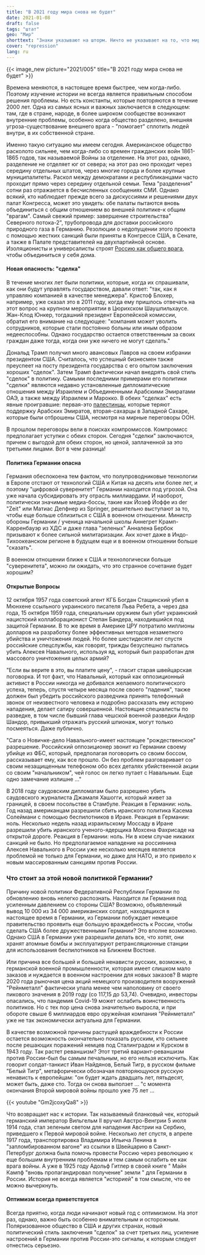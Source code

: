 ```yaml
---
title: "В 2021 году мира снова не будет"
date: 2021-01-08
draft: false
tags: "штат"
geo: "Мир"
shorttext: "Знаки указывают на шторм. Ничто не указывает на то, что мир может вернуться в 2021 году. Требуется осторожность."
cover: "repression"
lang: ru
---
```


{{< image_new picture="2021/005" title="В 2021 году мира снова не будет" >}}

Времена меняются, в настоящее время быстрее, чем когда-либо. Поэтому изучение истории не всегда является правильным способом решения проблемы. Но есть константы, которые повторяются в течение 2000 лет. Одна из самых ясных и важных заключается в следующем: там, где в стране, народе, в более широком сообществе возникают внутренние проблемы, особенно когда общество разделено, внешняя угроза-существование внешнего врага - "помогает" сплотить людей внутри, в их собственной стране.

Именно такую ситуацию мы имеем сегодня. Американское общество расколото сильнее, чем когда-либо со времен гражданских войн 1861-1865 годов, так называемой Войны за отделение. На этот раз, однако, разделение не отделяет юг от севера; на этот раз оно проходит через середину отдельных штатов, через многие города и более крупные муниципалитеты. Раскол между демократами и республиканцами часто проходит прямо через середину отдельной семьи. Тема "разделения" сотни раз отражается в бесчисленных сообщениях СМИ. Однако всякий, кто наблюдает прежде всего за дискуссиями и решениями двух палат Конгресса, может это увидеть: обе палаты пытаются вновь объединиться с общим отношением во внешней политике-к общим "врагам". Самый свежий пример: завершение строительства" Северного потока-2", трубопровода для доставки российского природного газа в Германию. Резолюции о недопущении этого проекта с помощью жестких санкций были приняты в Конгрессе США, в Сенате, а также в Палате представителей на двухпартийной основе. Изоляционисты и универсалисты строят [Россию как общего врага](https://www.forbes.com/sites/kenrapoza/2020/06/26/russias-gazprom-nord-stream-ii-handed-a-potential-death-knell/?sh=3f27aa6b7f6c "Russia’s Nord Stream II Handed A Potential Death Knell"), чтобы объединиться у себя дома.

#### Новая опасность: "сделка"

В течение многих лет были политики, которые, когда их спрашивали, как они будут управлять государством, давали ответ: "так, как я управляю компанией в качестве менеджера". Кристоф Блохер, например, уже сказал это в 2011 году, когда ему пришлось отвечать на этот вопрос на крупном мероприятии в Цюрихском Шаушпильхаусе. Жан-Клод Юнкер, тогдашний президент Европейской комиссии, обратил его внимание на следующее: "компания может уволить сотрудников, которые стали постоянно больны или иным образом недееспособны. Однако государство остается ответственным за своих граждан даже тогда, когда они уже ничего не могут сделать."

Дональд Трамп получил много авансовых Лавров на своем избрании президентом США. Считалось, что успешный бизнесмен также преуспеет на посту президента государства с его опытом заключения хороших "сделок". Затем Трамп фактически начал внедрять свой стиль "сделок" в политику. Самыми последними примерами его политики "сделки" являются недавно установленные дипломатические отношения между Израилем и Объединенными Арабскими Эмиратами ОАЭ, а также между Израилем и Марокко. В обеих "сделках" есть явные проигравшие: первая-это [палестинцы](https://www.haaretz.com/opinion/.premium-if-settlers-are-mad-it-must-be-good-1.9075890 "A Deal With UAE? If Israeli Settlers Are Mad, It Must Be Good"), которые теряют поддержку Арабских Эмиратов, вторая-сахарцы в Западной Сахаре, которые были отброшены США, несмотря на мирные переговоры ООН.

В прошлом переговоры вели в поисках компромиссов. Компромисс предполагает уступки с обеих сторон. Сегодня "сделки" заключаются, причем с выгодой для обеих сторон, но ценой, заплаченной за это третьими лицами. Вот в чем разница!

#### Политика Германии опасна

Германия обеспокоена тем фактом, что полупроводниковые технологии в Европе отстают от технологий США и Китая на десять или более лет, и поэтому "цифровой суверенитет" Германии находится под угрозой. Она уже начала субсидировать эту отрасль миллиардами. И наоборот, политически значимые медиа-боссы, такие как Йозеф Йоффе из der "Zeit" или Матиас Депфнер из Springer, решительно выступают за то, чтобы еще больше сблизиться с США в военном отношении. Министр обороны Германии / ученица начальной школы Аннегрет Крамп-Карренбауэр из ХДС и даже глава "зеленых" Анналена Бербок призывают к более сильной милитаризации. Акк хочет даже в Индо-Тихоокеанском регионе в будущем еще и в военном отношении больше "сказать".

В военном отношении ближе к США и технологически больше "суверенитета", можно ли ожидать, что это странное сочетание будет хорошим?

#### Открытые Вопросы

12 октября 1957 года советский агент КГБ Богдан Стащинский убил в Мюнхене ссыльного украинского писателя Льва Ребета, а через два года, 15 октября 1959 года, специальным оружием был убит украинский нацистский коллаборационист Степан Бандера, находившийся под защитой Германии.  В то же время в Америке ЦРУ потратило миллионы долларов на разработку более эффективных методов незаметного убийства и уничтожения людей. Но более шестидесяти лет спустя российские спецслужбы, как говорят, трижды безуспешно пытались убить Алексея Навального, используя яд, который был разработан для массового уничтожения целых армий?

"Если вы верите в это, вы платите цену", - гласит старая швейцарская поговорка. И тот факт, что Навальный, который как оппозиционный активист в России никогда не добивался желаемого политического успеха, теперь, спустя четыре месяца после своего "падения", также должен был убедить российского разведчика принять телефонный звонок от неизвестного человека и подробно рассказать ему историю нападения, делает сатиру совершенной. Настоящие специалисты по разведке, в том числе бывший глава чешской военной разведки Андор Шандор, привыкший отражать русский шпионаж, могут только посмеяться. Даже публично.

"Сага о Новичке-дело Навального-имеет настоящее "рождественское" разрешение. Российский оппозиционер звонит из Германии своему убийце из ФБС, который, предполагая поговорить со своим боссом, рассказывает ему, как все прошло. Он без проблем разговаривает со своим незащищенным телефоном обо всех деталях убийственной акции со своим "начальником", чей голос он легко путает с Навальным. Еще одно замечание излишне ..."

В 2018 году саудовским дипломатам было разрешено убить саудовского журналиста Джамаля Хашогги, который живет за границей, в своем посольстве в Стамбуле. Реакция в Германии: ноль. Год назад американцам разрешили сбить иранского политика Касема Солеймани с помощью беспилотников в Ираке. Реакция в Германии: ноль. Несколько недель назад израильскому Моссаду в Иране разрешили убить иранского ученого-ядерщика Мохсена Фахрисаде на открытой дороге. Реакция в Германии: ноль. Ни в коем случае никаких санкций не было. Но предполагаемое нападение на россиянина Алексея Навального в России уже несколько месяцев является проблемой не только для Германии, но даже для НАТО, и это привело к новым массированным санкциям против России.

### Что стоит за этой новой политикой Германии?

Причину новой политики Федеративной Республики Германии по обновлению вновь нелегко распознать. Находится ли Германия под усиленным давлением со стороны США? Возможно, объявленный вывод 10 000 из 34 000 американских солдат, находящихся в настоящее время в Германии, из Германии побуждает немецкое правительство проявить еще большую враждебность к России, чтобы сделать США более дружественными Германии? Это вполне возможно. Однако США в Германии уже разрешили делать все, что хотят, они хранят атомные бомбы и эксплуатируют ретрансляционные станции для использования беспилотников на Ближнем Востоке.

Или причина все большей и большей ненависти русских, возможно, в германской военной промышленности, которая имеет слишком мало заказов и нуждается в военном настроении для новых заказов? В марте 2020 года рыночная цена акций немецкого производителя вооружений "Рейнметалл" фактически упала менее чем наполовину от своего пикового значения в 2019 году (со 117,15 до 53,74). Очевидно, инвесторы опасались, что пандемия Covid-19 может ослабить воинственность политиков. Но с тех пор цена снова значительно выросла, и при обороте свыше 6 миллиардов евро оружейная компания "Рейнметалл" уже не так экономически актуальна для Германии.

В качестве возможной причины растущей враждебности к России остается возможность окончательно показать русским, кто сильнее после решающих поражений немцев под Сталинградом и Курском в 1943 году. Так растет реваншизм? Этот третий вариант-реваншизм против России-был бы самым печальным, но его нельзя исключить. Как говорит солдат-танкист Иван Найдянов, Белый Тигр, в русском фильме "Белый Тигр", метафорически обозначая повторяющуюся русскую ненависть к европейцам: "он будет ждать двадцать лет, пятьдесят, может быть, даже сто. Тогда он снова выползет ... "с момента окончания Второй мировой войны прошло уже 75 лет ...

{{< youtube "Gm2jcoxyQa8" >}}

Что возвращает нас к истории. Так называемый бланковый чек, который германский император Вильгельм II вручил Австро-Венгрии 5 июля 1914 года, стал зеленым светом для нападения Австрии на Сербию, приведшего к Первой мировой войне.  Несколько лет спустя, в апреле 1917 года, транспортировка Владимира Ильича Ленина в "запломбированном вагоне" из ссылки в Швейцарию в Санкт-Петербург должна была помочь провести Россию через революцию к еще большим внутренним проблемам и тем самым ослабить ее как врага войны. А уже в 1925 году Адольф Гитлер в своей книге " Майн Кампф "вновь пропагандировал получение" земли " для Германии в России. История не всегда является "историей" в том смысле, что ее можно вычеркнуть.

#### Оптимизм всегда приветствуется

Всегда приятно, когда люди начинают новый год с оптимизмом. На этот раз, однако, важно быть особенно внимательным и осторожным. Поляризованное общество в США и других странах, новый политический стиль заключения "сделок" за счет третьих лиц, усиление настроений в Германии против России-это сигналы, к которым следует отнестись серьезно.
